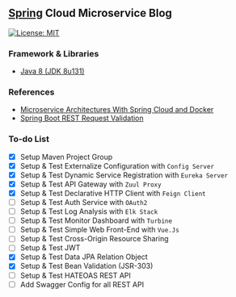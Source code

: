 ## [Spring](https://spring.io/) Cloud Microservice Blog
[![License: MIT](https://img.shields.io/badge/License-MIT-blue.svg)](/LICENSE)

### Framework & Libraries
- [Java 8 (JDK 8u131)](http://www.oracle.com/technetwork/java/javase/downloads/jdk8-downloads-2133151.html)


### References
- [Microservice Architectures With Spring Cloud and Docker](https://dzone.com/articles/microservice-architecture-with-spring-cloud-and-do)
- [Spring Boot REST Request Validation](https://lmonkiewicz.com/programming/get-noticed-2017/spring-boot-rest-request-validation/)


### To-do List
- [x] Setup Maven Project Group
- [x] Setup & Test Externalize Configuration with `Config Server`
- [x] Setup & Test Dynamic Service Registration with `Eureka Server`
- [x] Setup & Test API Gateway with `Zuul Proxy`
- [X] Setup & Test Declarative HTTP Client with `Feign Client`
- [ ] Setup & Test Auth Service with `OAuth2`
- [ ] Setup & Test Log Analysis with `Elk Stack`
- [ ] Setup & Test Monitor Dashboard with `Turbine`
- [ ] Setup & Test Simple Web Front-End with `Vue.Js`
- [ ] Setup & Test Cross-Origin Resource Sharing
- [ ] Setup & Test JWT
- [x] Setup & Test Data JPA Relation Object
- [x] Setup & Test Bean Validation (JSR-303)
- [ ] Setup & Test HATEOAS REST API
- [ ] Add Swagger Config for all REST API

